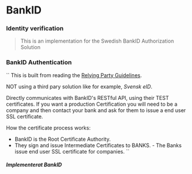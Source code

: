# BankID

### Identity verification

> This is an implementation for the Swedish BankID Authorization Solution

### BankID Authentication
``
 This is built from reading the [Relying Party Guidelines](https://www.bankid.com/bankid-i-dina-tjanster/rp-info).
 
 NOT using a third pary solution like for example, *Svensk eID*.
 
 Directly communicates with BankID's RESTful API, using their TEST certificates. If you want a production Certification you will need to be a company and then contact your bank and ask for them to issue a end user SSL certificate. 
 
 
 How the certificate process works:
  - BankID is the Root Certificate Authority.
   - They sign and issue Intermediate Certificates to BANKS.
    - The Banks issue end user SSL certificate for companies.
``




 
##### Implementerat BankID
